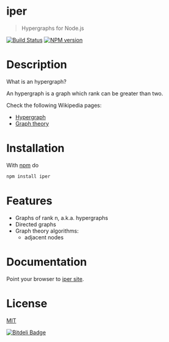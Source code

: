 iper
====

> Hypergraphs for Node.js

[![Build Status](https://travis-ci.org/fibo/iper.png?branch=master)](https://travis-ci.org/fibo/iper.png?branch=master) [![NPM version](https://badge.fury.io/js/iper.png)](http://badge.fury.io/js/iper)

# Description

What is an hypergraph?

An hypergraph is a graph which rank can be greater than two.

Check the following Wikipedia pages:

* [Hypergraph](https://en.wikipedia.org/wiki/Hypergraph)
* [Graph theory](https://en.wikipedia.org/wiki/Graph_theory)

# Installation

With [npm](https://npmjs.org/) do

```bash
npm install iper
```

# Features

* Graphs of rank n, a.k.a. hypergraphs
* Directed graphs
* Graph theory algorithms:
  * adjacent nodes

# Documentation

Point your browser to [iper site](http://fibo.github.io/iper).

# License

[MIT](http://fibo.mit-license.org/)



[![Bitdeli Badge](https://d2weczhvl823v0.cloudfront.net/fibo/iper/trend.png)](https://bitdeli.com/free "Bitdeli Badge")

